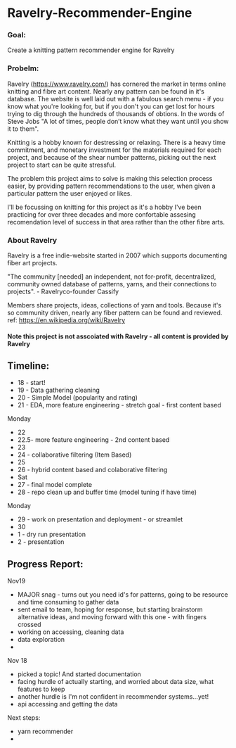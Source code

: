 # Ravelry-Recommender-Engine

### Goal:
Create a knitting pattern recommender engine for Ravelry

### Probelm:
Ravelry (https://www.ravelry.com/) has cornered the market in terms online knitting and fibre art content. Nearly any pattern can be found in it's database. The website is well laid out with a fabulous search menu - if you know what you're looking for, but if you don't you can get lost for hours trying to dig through the hundreds of thousands of obtions.  In the words of Steve Jobs "A lot of times, people don’t know what they want until you show it to them".

Knitting is a hobby known for destressing or relaxing.  There is a heavy time commitment, and monetary investment for the materials required for each project, and because of the shear number patterns, picking out the next project to start can be quite stressful.  

The problem this project aims to solve is making this selection process easier, by providing pattern recommendations to the user, when given a particular pattern the user enjoyed or likes. 

I'll be focussing on knitting for this project as it's a hobby I've been practicing for over three decades and more confortable assesing recomendation level of success in that area rather than the other fibre arts. 

### About Ravelry
Ravelry is a free indie-website started in 2007 which supports documenting fiber art projects. 

"The community [needed] an independent, not for-profit, decentralized, community owned database of patterns, yarns, and their connections to projects". - Ravelryco-founder Cassify 

Members share projects, ideas, collections of yarn and tools.  Because it's so community driven, nearly any fiber pattern can be found and reviewed. 
ref: https://en.wikipedia.org/wiki/Ravelry

#### Note this project is not asscoiated with Ravelry - all content is provided by Ravelry

## Timeline:
* 18 - start!
* 19 - Data gathering cleaning
* 20 - Simple Model (popularity and rating)
* 21 - EDA, more feature engineering - stretch goal - first content based

Monday
* 22 
* 22.5- more feature engineering - 2nd content based 
* 23
* 24 - collaborative filtering (Item Based)
* 25
* 26 - hybrid content based and colaborative filtering 
* Sat
* 27 - final model complete
* 28 - repo clean up and buffer time (model tuning if have time)

Monday 
* 29 - work on presentation and deployment - or streamlet
* 30 
* 1 - dry run presentation
* 2 - presentation

## Progress Report:

Nov19
- MAJOR snag - turns out you need id's for patterns, going to be resource and time consuming to gather data
- sent email to team, hoping for response, but starting brainstorm alternative ideas, and moving forward
with this one - with fingers crossed
- working on accessing, cleaning data 
- data exploration 
- 
Nov 18 
- picked a topic! And started documentation
- facing hurdle of actually starting, and worried about data size, what features to keep
- another hurdle is I'm not confident in recommender systems...yet! 
- api accessing and getting the data 

Next steps:
- yarn recommender 
- 
